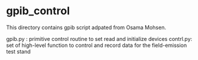 # gpib_control

This directory contains gpib script adpated from Osama Mohsen. 

gpib.py  : primitive control routine to set read and initialize devices
contrl.py: set of high-level function to control and record data for the field-emission test stand 


